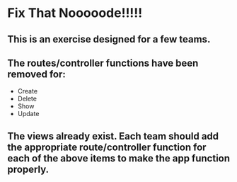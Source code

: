 # Fix That Nooooode!!!!!

## This is an exercise designed for a few teams.

## The routes/controller functions have been removed for:
- Create
- Delete
- Show
- Update

## The views already exist.  Each team should add the appropriate route/controller function for each of the above items to make the app function properly.
